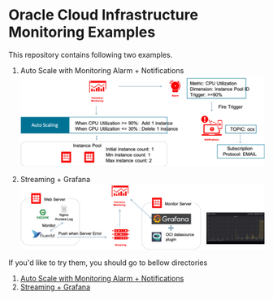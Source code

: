 # Oracle Cloud Infrastructure Monitoring Examples
This repository contains following two examples.

1. Auto Scale with Monitoring Alarm + Notifications 
![](autoscaling_with_alarm_notifications.png)

2. Streaming + Grafana 
![](streaming_grafana.png)


If you'd like to try them, you should go to bellow directories

1. [Auto Scale with Monitoring Alarm + Notifications](./case01)
2. [Streaming + Grafana](./case02)

